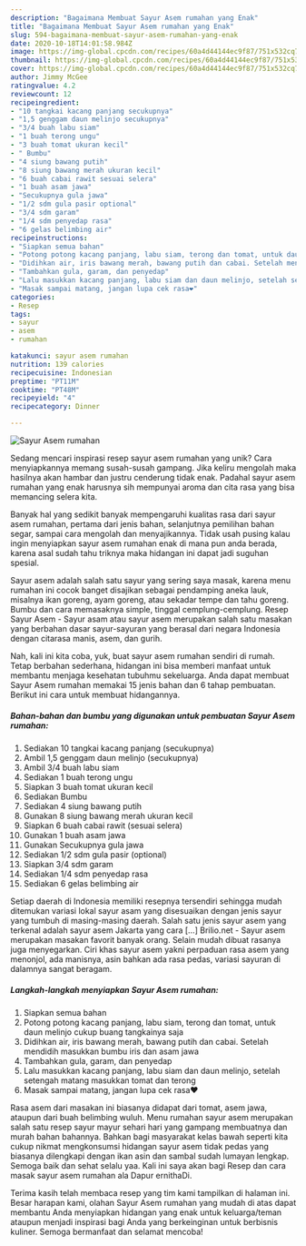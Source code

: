 ```yaml
---
description: "Bagaimana Membuat Sayur Asem rumahan yang Enak"
title: "Bagaimana Membuat Sayur Asem rumahan yang Enak"
slug: 594-bagaimana-membuat-sayur-asem-rumahan-yang-enak
date: 2020-10-18T14:01:58.984Z
image: https://img-global.cpcdn.com/recipes/60a4d44144ec9f87/751x532cq70/sayur-asem-rumahan-foto-resep-utama.jpg
thumbnail: https://img-global.cpcdn.com/recipes/60a4d44144ec9f87/751x532cq70/sayur-asem-rumahan-foto-resep-utama.jpg
cover: https://img-global.cpcdn.com/recipes/60a4d44144ec9f87/751x532cq70/sayur-asem-rumahan-foto-resep-utama.jpg
author: Jimmy McGee
ratingvalue: 4.2
reviewcount: 12
recipeingredient:
- "10 tangkai kacang panjang secukupnya"
- "1,5 genggam daun melinjo secukupnya"
- "3/4 buah labu siam"
- "1 buah terong ungu"
- "3 buah tomat ukuran kecil"
- " Bumbu"
- "4 siung bawang putih"
- "8 siung bawang merah ukuran kecil"
- "6 buah cabai rawit sesuai selera"
- "1 buah asam jawa"
- "Secukupnya gula jawa"
- "1/2 sdm gula pasir optional"
- "3/4 sdm garam"
- "1/4 sdm penyedap rasa"
- "6 gelas belimbing air"
recipeinstructions:
- "Siapkan semua bahan"
- "Potong potong kacang panjang, labu siam, terong dan tomat, untuk daun melinjo cukup buang tangkainya saja"
- "Didihkan air, iris bawang merah, bawang putih dan cabai. Setelah mendidih masukkan bumbu iris dan asam jawa"
- "Tambahkan gula, garam, dan penyedap"
- "Lalu masukkan kacang panjang, labu siam dan daun melinjo, setelah setengah matang masukkan tomat dan terong"
- "Masak sampai matang, jangan lupa cek rasa❤"
categories:
- Resep
tags:
- sayur
- asem
- rumahan

katakunci: sayur asem rumahan 
nutrition: 139 calories
recipecuisine: Indonesian
preptime: "PT11M"
cooktime: "PT48M"
recipeyield: "4"
recipecategory: Dinner

---
```



![Sayur Asem rumahan](https://img-global.cpcdn.com/recipes/60a4d44144ec9f87/751x532cq70/sayur-asem-rumahan-foto-resep-utama.jpg)

Sedang mencari inspirasi resep sayur asem rumahan yang unik? Cara menyiapkannya memang susah-susah gampang. Jika keliru mengolah maka hasilnya akan hambar dan justru cenderung tidak enak. Padahal sayur asem rumahan yang enak harusnya sih mempunyai aroma dan cita rasa yang bisa memancing selera kita.

Banyak hal yang sedikit banyak mempengaruhi kualitas rasa dari sayur asem rumahan, pertama dari jenis bahan, selanjutnya pemilihan bahan segar, sampai cara mengolah dan menyajikannya. Tidak usah pusing kalau ingin menyiapkan sayur asem rumahan enak di mana pun anda berada, karena asal sudah tahu triknya maka hidangan ini dapat jadi suguhan spesial.

Sayur asem adalah salah satu sayur yang sering saya masak, karena menu rumahan ini cocok banget disajikan sebagai pendamping aneka lauk, misalnya ikan goreng, ayam goreng, atau sekadar tempe dan tahu goreng. Bumbu dan cara memasaknya simple, tinggal cemplung-cemplung. Resep Sayur Asem - Sayur asam atau sayur asem merupakan salah satu masakan yang berbahan dasar sayur-sayuran yang berasal dari negara Indonesia dengan citarasa manis, asem, dan gurih.


Nah, kali ini kita coba, yuk, buat sayur asem rumahan sendiri di rumah. Tetap berbahan sederhana, hidangan ini bisa memberi manfaat untuk membantu menjaga kesehatan tubuhmu sekeluarga. Anda dapat membuat Sayur Asem rumahan memakai 15 jenis bahan dan 6 tahap pembuatan. Berikut ini cara untuk membuat hidangannya.

<!--inarticleads1-->

##### Bahan-bahan dan bumbu yang digunakan untuk pembuatan Sayur Asem rumahan:

1. Sediakan 10 tangkai kacang panjang (secukupnya)
1. Ambil 1,5 genggam daun melinjo (secukupnya)
1. Ambil 3/4 buah labu siam
1. Sediakan 1 buah terong ungu
1. Siapkan 3 buah tomat ukuran kecil
1. Sediakan  Bumbu
1. Sediakan 4 siung bawang putih
1. Gunakan 8 siung bawang merah ukuran kecil
1. Siapkan 6 buah cabai rawit (sesuai selera)
1. Gunakan 1 buah asam jawa
1. Gunakan Secukupnya gula jawa
1. Sediakan 1/2 sdm gula pasir (optional)
1. Siapkan 3/4 sdm garam
1. Sediakan 1/4 sdm penyedap rasa
1. Sediakan 6 gelas belimbing air


Setiap daerah di Indonesia memiliki resepnya tersendiri sehingga mudah ditemukan variasi lokal sayur asam yang disesuaikan dengan jenis sayur yang tumbuh di masing-masing daerah. Salah satu jenis sayur asem yang terkenal adalah sayur asem Jakarta yang cara […] Brilio.net - Sayur asem merupakan masakan favorit banyak orang. Selain mudah dibuat rasanya juga menyegarkan. Ciri khas sayur asem yakni perpaduan rasa asem yang menonjol, ada manisnya, asin bahkan ada rasa pedas, variasi sayuran di dalamnya sangat beragam. 

<!--inarticleads2-->

##### Langkah-langkah menyiapkan Sayur Asem rumahan:

1. Siapkan semua bahan
1. Potong potong kacang panjang, labu siam, terong dan tomat, untuk daun melinjo cukup buang tangkainya saja
1. Didihkan air, iris bawang merah, bawang putih dan cabai. Setelah mendidih masukkan bumbu iris dan asam jawa
1. Tambahkan gula, garam, dan penyedap
1. Lalu masukkan kacang panjang, labu siam dan daun melinjo, setelah setengah matang masukkan tomat dan terong
1. Masak sampai matang, jangan lupa cek rasa❤


Rasa asem dari masakan ini biasanya didapat dari tomat, asem jawa, ataupun dari buah belimbing wuluh. Menu rumahan sayur asem merupakan salah satu resep sayur mayur sehari hari yang gampang membuatnya dan murah bahan bahannya. Bahkan bagi masyarakat kelas bawah seperti kita cukup nikmat mengkonsumsi hidangan sayur asem tidak pedas yang biasanya dilengkapi dengan ikan asin dan sambal sudah lumayan lengkap. Semoga baik dan sehat selalu yaa. Kali ini saya akan bagi Resep dan cara masak sayur asem rumahan ala Dapur ernithaDi. 

Terima kasih telah membaca resep yang tim kami tampilkan di halaman ini. Besar harapan kami, olahan Sayur Asem rumahan yang mudah di atas dapat membantu Anda menyiapkan hidangan yang enak untuk keluarga/teman ataupun menjadi inspirasi bagi Anda yang berkeinginan untuk berbisnis kuliner. Semoga bermanfaat dan selamat mencoba!
